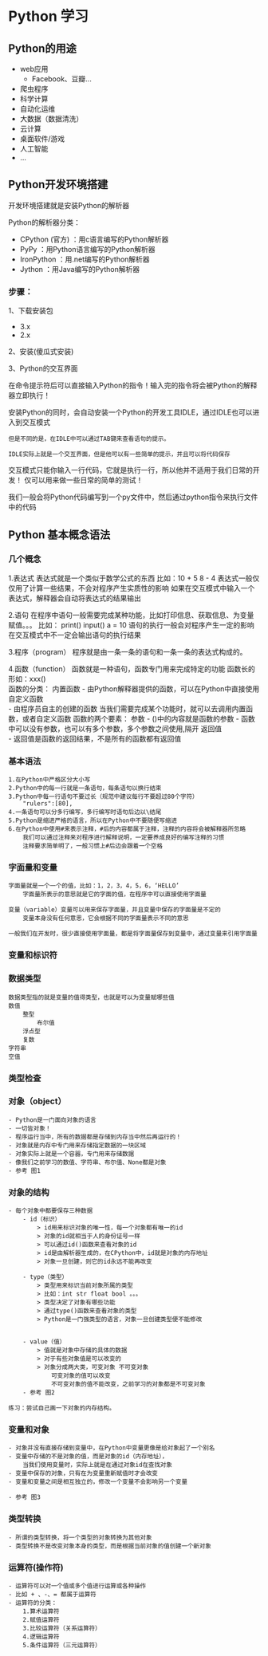 # Python 学习

## Python的用途

- web应用
  - Facebook、豆瓣...
- 爬虫程序
- 科学计算
- 自动化运维
- 大数据（数据清洗）
- 云计算
- 桌面软件/游戏
- 人工智能
- ...

## Python开发环境搭建

开发环境搭建就是安装Python的解析器

Python的解析器分类：
- CPython (官方) ：用c语言编写的Python解析器
- PyPy ：用Python语言编写的Python解析器
- IronPython ：用.net编写的Python解析器
- Jython ：用Java编写的Python解析器

### 步骤：
1、下载安装包
 - 3.x
 - 2.x

2、安装(傻瓜式安装)

3、Python的交互界面

在命令提示符后可以直接输入Python的指令！输入完的指令将会被Python的解释器立即执行！

安装Python的同时，会自动安装一个Python的开发工具IDLE，通过IDLE也可以进入到交互模式

    但是不同的是，在IDLE中可以通过TAB键来查看语句的提示。

    IDLE实际上就是一个交互界面，但是他可以有一些简单的提示，并且可以将代码保存

交互模式只能你输入一行代码，它就是执行一行，所以他并不适用于我们日常的开发！ 
    仅可以用来做一些日常的简单的测试！

我们一般会将Python代码编写到一个py文件中，然后通过python指令来执行文件中的代码


## Python 基本概念语法

### 几个概念

1.表达式
    表达式就是一个类似于数学公式的东西
    比如：10 + 5   8 - 4
    表达式一般仅仅用了计算一些结果，不会对程序产生实质性的影响
    如果在交互模式中输入一个表达式，解释器会自动将表达式的结果输出

2.语句
    在程序中语句一般需要完成某种功能，比如打印信息、获取信息、为变量赋值。。。
    比如：
        print()
        input()
        a = 10
    语句的执行一般会对程序产生一定的影响
    在交互模式中不一定会输出语句的执行结果  

3.程序（program）
    程序就是由一条一条的语句和一条一条的表达式构成的。

4.函数（function）
    函数就是一种语句，函数专门用来完成特定的功能
    函数长的形如：xxx()          
    函数的分类：
        内置函数
            - 由Python解释器提供的函数，可以在Python中直接使用
        自定义函数   
            - 由程序员自主的创建的函数
    当我们需要完成某个功能时，就可以去调用内置函数，或者自定义函数 
    函数的两个要素：
        参数
            - ()中的内容就是函数的参数
            - 函数中可以没有参数，也可以有多个参数，多个参数之间使用,隔开
        返回值        
            - 返回值是函数的返回结果，不是所有的函数都有返回值
### 基本语法
    1.在Python中严格区分大小写
    2.Python中的每一行就是一条语句，每条语句以换行结束
    3.Python中每一行语句不要过长（规范中建议每行不要超过80个字符）
        "rulers":[80],
    4.一条语句可以分多行编写，多行编写时语句后边以\结尾  
    5.Python是缩进严格的语言，所以在Python中不要随便写缩进  
    6.在Python中使用#来表示注释，#后的内容都属于注释，注释的内容将会被解释器所忽略
        我们可以通过注释来对程序进行解释说明，一定要养成良好的编写注释的习惯
        注释要求简单明了，一般习惯上#后边会跟着一个空格


### 字面量和变量
    字面量就是一个一个的值，比如：1，2，3，4，5，6，‘HELLO’
        字面量所表示的意思就是它的字面的值，在程序中可以直接使用字面量

    变量（variable）变量可以用来保存字面量，并且变量中保存的字面量是不定的
        变量本身没有任何意思，它会根据不同的字面量表示不同的意思

    一般我们在开发时，很少直接使用字面量，都是将字面量保存到变量中，通过变量来引用字面量

### 变量和标识符
### 数据类型   
    数据类型指的就是变量的值得类型，也就是可以为变量赋哪些值 
    数值
        整型
            布尔值
        浮点型
        复数
    字符串
    空值

### 类型检查
### 对象（object）
    - Python是一门面向对象的语言
    - 一切皆对象！
    - 程序运行当中，所有的数据都是存储到内存当中然后再运行的！
    - 对象就是内存中专门用来存储指定数据的一块区域
    - 对象实际上就是一个容器，专门用来存储数据
    - 像我们之前学习的数值、字符串、布尔值、None都是对象
    - 参考 图1

### 对象的结构
    - 每个对象中都要保存三种数据
        - id（标识）
            > id用来标识对象的唯一性，每一个对象都有唯一的id
            > 对象的id就相当于人的身份证号一样
            > 可以通过id()函数来查看对象的id
            > id是由解析器生成的，在CPython中，id就是对象的内存地址
            > 对象一旦创建，则它的id永远不能再改变

        - type（类型）
            > 类型用来标识当前对象所属的类型
            > 比如：int str float bool 。。。
            > 类型决定了对象有哪些功能
            > 通过type()函数来查看对象的类型
            > Python是一门强类型的语言，对象一旦创建类型便不能修改


        - value（值）
            > 值就是对象中存储的具体的数据
            > 对于有些对象值是可以改变的
            > 对象分成两大类，可变对象 不可变对象
                可变对象的值可以改变
                不可变对象的值不能改变，之前学习的对象都是不可变对象
        - 参考 图2

    练习：尝试自己画一下对象的内存结构。  

### 变量和对象
    - 对象并没有直接存储到变量中，在Python中变量更像是给对象起了一个别名
    - 变量中存储的不是对象的值，而是对象的id（内存地址），
        当我们使用变量时，实际上就是在通过对象id在查找对象
    - 变量中保存的对象，只有在为变量重新赋值时才会改变
    - 变量和变量之间是相互独立的，修改一个变量不会影响另一个变量

    - 参考 图3

### 类型转换
    - 所谓的类型转换，将一个类型的对象转换为其他对象
    - 类型转换不是改变对象本身的类型，而是根据当前对象的值创建一个新对象

### 运算符(操作符)
    - 运算符可以对一个值或多个值进行运算或各种操作
    - 比如 + 、-、= 都属于运算符
    - 运算符的分类：
        1.算术运算符
        2.赋值运算符
        3.比较运算符（关系运算符）
        4.逻辑运算符
        5.条件运算符（三元运算符）    
